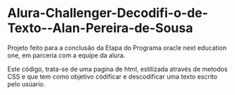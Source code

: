 # Alura-Challenger-Decodifi-o-de-Texto--Alan-Pereira-de-Sousa

Projeto feito para a conclusão da Etapa do Programa oracle next education one, em parceria com a equipe da alura.

Este código, trata-se de uma pagina de html, estilizada através de metodos CSS e que tem como objetivo códificar e descodificar uma texto escrito pelo usúario.
